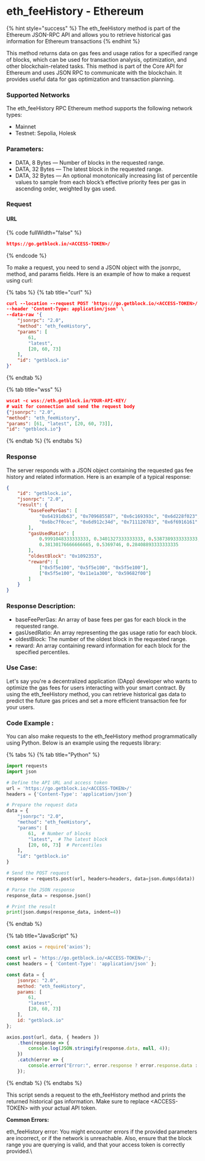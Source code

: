 # eth\_feeHistory - Ethereum

{% hint style="success" %}
The eth\_feeHistory method is part of the Ethereum JSON-RPC API and allows you to retrieve historical gas information for Ethereum transactions
{% endhint %}

This method returns data on gas fees and usage ratios for a specified range of blocks, which can be used for transaction analysis, optimization, and other blockchain-related tasks. This method is part of the Core API for Ethereum and uses JSON RPC to communicate with the blockchain. It provides useful data for gas optimization and transaction planning.

### Supported Networks

The eth\_feeHistory RPC Ethereum method supports the following network types:

* Mainnet
* Testnet: Sepolia, Holesk

### **Parameters:**

* &#x20;DATA, 8 Bytes — Number of blocks in the requested range.
* &#x20;DATA, 32 Bytes — The latest block in the requested range.
* &#x20;DATA, 32 Bytes — An optional monotonically increasing list of percentile values to sample from each block’s effective priority fees per gas in ascending order, weighted by gas used.

### Request&#x20;

#### URL

{% code fullWidth="false" %}
```json
https://go.getblock.io/<ACCESS-TOKEN>/
```
{% endcode %}

To make a request, you need to send a JSON object with the jsonrpc, method, and params fields. Here is an example of how to make a request using curl:

{% tabs %}
{% tab title="curl" %}
```json
curl --location --request POST 'https://go.getblock.io/<ACCESS-TOKEN>/' \
--header 'Content-Type: application/json' \
--data-raw '{
    "jsonrpc": "2.0",
    "method": "eth_feeHistory",
    "params": [
        61,
        "latest",
        [20, 60, 73]
    ],
    "id": "getblock.io"
}'

```
{% endtab %}

{% tab title="wss" %}
```json
wscat -c wss://eth.getblock.io/YOUR-API-KEY/ 
# wait for connection and send the request body 
{"jsonrpc": "2.0",
"method": "eth_feeHistory",
"params": [61, "latest", [20, 60, 73]],
"id": "getblock.io"}
```
{% endtab %}
{% endtabs %}

### Response

The server responds with a JSON object containing the requested gas fee history and related information. Here is an example of a typical response:

```json
{
    "id": "getblock.io",
    "jsonrpc": "2.0",
    "result": {
        "baseFeePerGas": [
            "0x64191db63", "0x709685587", "0x6c169393c", "0x6d228f023",
            "0x6bc7f0cec", "0x6d912c34d", "0x711120783", "0x6f6916161"
        ],
        "gasUsedRatio": [
            0.9991048333333333, 0.3401327333333333, 0.5387389333333333, 
            0.38130176666666665, 0.5369746, 0.28408893333333335
        ],
        "oldestBlock": "0x1092353",
        "reward": [
            ["0x5f5e100", "0x5f5e100", "0x5f5e100"],
            ["0x5f5e100", "0x11e1a300", "0x59682f00"]
        ]
    }
}

```

### **Response Description:**

* &#x20;baseFeePerGas: An array of base fees per gas for each block in the requested range.
* &#x20;gasUsedRatio: An array representing the gas usage ratio for each block.
* &#x20;oldestBlock: The number of the oldest block in the requested range.
* &#x20;reward: An array containing reward information for each block for the specified percentiles.

### **Use Case:**

Let's say you're a decentralized application (DApp) developer who wants to optimize the gas fees for users interacting with your smart contract. By using the eth\_feeHistory method, you can retrieve historical gas data to predict the future gas prices and set a more efficient transaction fee for your users.

### **Code Example :**

You can also make requests to the eth\_feeHistory method programmatically using Python. Below is an example using the requests library:

{% tabs %}
{% tab title="Python" %}
```python
import requests
import json

# Define the API URL and access token
url = 'https://go.getblock.io/<ACCESS-TOKEN>/'
headers = {'Content-Type': 'application/json'}

# Prepare the request data
data = {
    "jsonrpc": "2.0",
    "method": "eth_feeHistory",
    "params": [
        61,  # Number of blocks
        "latest",  # The latest block
        [20, 60, 73]  # Percentiles
    ],
    "id": "getblock.io"
}

# Send the POST request
response = requests.post(url, headers=headers, data=json.dumps(data))

# Parse the JSON response
response_data = response.json()

# Print the result
print(json.dumps(response_data, indent=4))
```
{% endtab %}

{% tab title="JavaScript" %}
```javascript
const axios = require('axios');

const url = 'https://go.getblock.io/<ACCESS-TOKEN>/';
const headers = { 'Content-Type': 'application/json' };

const data = {
    jsonrpc: "2.0",
    method: "eth_feeHistory",
    params: [
        61, 
        "latest", 
        [20, 60, 73] 
    ],
    id: "getblock.io"
};

axios.post(url, data, { headers })
    .then(response => {
        console.log(JSON.stringify(response.data, null, 4));
    })
    .catch(error => {
        console.error("Error:", error.response ? error.response.data : error.message);
    });

```
{% endtab %}
{% endtabs %}

This script sends a request to the eth\_feeHistory method and prints the returned historical gas information. Make sure to replace \<ACCESS-TOKEN> with your actual API token.

**Common Errors:**

eth\_feeHistory error: You might encounter errors if the provided parameters are incorrect, or if the network is unreachable. Also, ensure that the block range you are querying is valid, and that your access token is correctly provided.\
